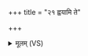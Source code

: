 +++
title = "२१ ह्वयामि ते"

+++
<details><summary>मूलम् (VS)</summary>

ह्वया॑मि ते॒मन॑सा॒ मन॑ इ॒हेमान्गृ॒हाँ उप॑ जुजुषा॒ण एहि॑। सं ग॑च्छस्व पि॒तृभिः॒ सं य॒मेन॑स्यो॒नास्त्वा॒ वाता॒ उप॑ वान्तु श॒ग्माः ॥
</details>